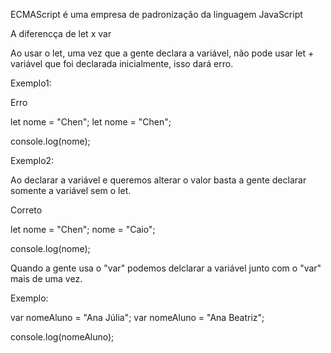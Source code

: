 ECMAScript é uma empresa de padronização da linguagem JavaScript

A diferencça de let x var

Ao usar o let, uma vez que a gente declara a variável, não pode usar let + variável que foi
declarada inicialmente, isso dará erro.

Exemplo1:

Erro

let nome = "Chen";
let nome = "Chen";

console.log(nome);

Exemplo2:

Ao declarar a variável e queremos alterar o valor basta a gente declarar
somente a variável sem o let.

Correto

let nome = "Chen";
nome = "Caio";

console.log(nome);

Quando a gente usa o "var" podemos delclarar a variável junto com o "var" mais de uma vez.

Exemplo:

var nomeAluno = "Ana Júlia";
var nomeAluno = "Ana Beatriz";

console.log(nomeAluno);
